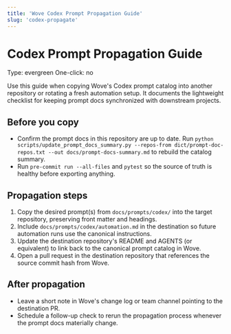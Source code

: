 ```yaml
---
title: 'Wove Codex Prompt Propagation Guide'
slug: 'codex-propagate'
---
```


# Codex Prompt Propagation Guide
Type: evergreen
One-click: no

Use this guide when copying Wove's Codex prompt catalog into another repository or
rotating a fresh automation setup. It documents the lightweight checklist for
keeping prompt docs synchronized with downstream projects.

## Before you copy
- Confirm the prompt docs in this repository are up to date. Run
  `python scripts/update_prompt_docs_summary.py --repos-from dict/prompt-doc-repos.txt --out docs/prompt-docs-summary.md`
  to rebuild the catalog summary.
- Run `pre-commit run --all-files` and `pytest` so the source of truth is
  healthy before exporting anything.

## Propagation steps
1. Copy the desired prompt(s) from `docs/prompts/codex/` into the target
   repository, preserving front matter and headings.
2. Include `docs/prompts/codex/automation.md` in the destination so future
   automation runs use the canonical instructions.
3. Update the destination repository's README and AGENTS (or equivalent) to link
   back to the canonical prompt catalog in Wove.
4. Open a pull request in the destination repository that references the source
   commit hash from Wove.

## After propagation
- Leave a short note in Wove's change log or team channel pointing to the
  destination PR.
- Schedule a follow-up check to rerun the propagation process whenever the
  prompt docs materially change.
